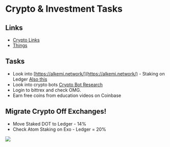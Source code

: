 
# Crypto & Investment Tasks

## Links
-   [Crypto Links](https://www.amplenote.com/notes/cd173000-de5f-11ec-bf48-02d81509313b)
-   [Things](things:///show?id=8dCPZsRA3EJhCnGx36mYe5)


## Tasks
-   Look into [https://alkemi.network/](https://alkemi.network/) - Staking on Ledger [Also this](https://docs.alkemi.network/user-guide/using-the-earn-platform?utm_source=Iterable&utm_medium=email&utm_campaign=campaign_4559207)
-   Look into crypto bots [Crypto Bot Research](https://www.amplenote.com/notes/78b7bafc-dcb6-11ec-9b16-b611ef8a7f6f)
-   Login to bittrex and check OMG.
-   Earn free coins from education videos on Coinbase


## Migrate Crypto Off Exchanges!
-   Move Staked DOT to Ledger - 14%
-   Check Atom Staking on Exo - Ledger = 20%


![](https://images.amplenote.com/5aba50e6-dcb6-11ec-aa8a-56d122faa7cc/e19a1d05-7aa9-442e-a322-05e06bec4c7d.jpg)

